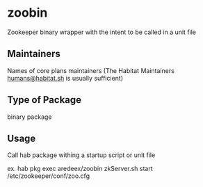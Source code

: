 # zoobin

Zookeeper binary wrapper with the intent to be called in a unit file

## Maintainers

Names of core plans maintainers (The Habitat Maintainers humans@habitat.sh is usually sufficient)

## Type of Package

binary package


## Usage
Call hab package withing a startup script or unit file

ex. hab pkg exec aredeex/zoobin zkServer.sh start /etc/zookeeper/conf/zoo.cfg

